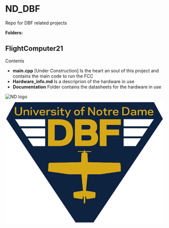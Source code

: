 # ND_DBF
Repo for DBF related projects

**Folders:**
## FlightComputer21
Contents
- **main.cpp** [Under Construction] Is the heart an soul of this project and contains the main code to run the FCC 
- **Hardware_info.md** Is a descriprion of the hardware in use
- **Documentation** Folder contains the datasheets for the hardware in use

![ND logo](/misc/images/ND_mark_blue.png) ![ND DBF Logo](/misc/images/DBF_Tri_Blue.png)


